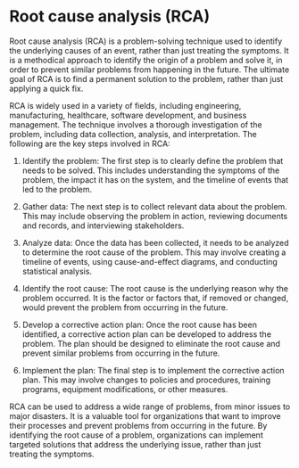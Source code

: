 # Root cause analysis (RCA)

Root cause analysis (RCA) is a problem-solving technique used to identify the underlying causes of an event, rather than just treating the symptoms. It is a methodical approach to identify the origin of a problem and solve it, in order to prevent similar problems from happening in the future. The ultimate goal of RCA is to find a permanent solution to the problem, rather than just applying a quick fix.

RCA is widely used in a variety of fields, including engineering, manufacturing, healthcare, software development, and business management. The technique involves a thorough investigation of the problem, including data collection, analysis, and interpretation. The following are the key steps involved in RCA:

1. Identify the problem: The first step is to clearly define the problem that needs to be solved. This includes understanding the symptoms of the problem, the impact it has on the system, and the timeline of events that led to the problem.

2. Gather data: The next step is to collect relevant data about the problem. This may include observing the problem in action, reviewing documents and records, and interviewing stakeholders.

3. Analyze data: Once the data has been collected, it needs to be analyzed to determine the root cause of the problem. This may involve creating a timeline of events, using cause-and-effect diagrams, and conducting statistical analysis.

4. Identify the root cause: The root cause is the underlying reason why the problem occurred. It is the factor or factors that, if removed or changed, would prevent the problem from occurring in the future.

5. Develop a corrective action plan: Once the root cause has been identified, a corrective action plan can be developed to address the problem. The plan should be designed to eliminate the root cause and prevent similar problems from occurring in the future.

6. Implement the plan: The final step is to implement the corrective action plan. This may involve changes to policies and procedures, training programs, equipment modifications, or other measures.

RCA can be used to address a wide range of problems, from minor issues to major disasters. It is a valuable tool for organizations that want to improve their processes and prevent problems from occurring in the future. By identifying the root cause of a problem, organizations can implement targeted solutions that address the underlying issue, rather than just treating the symptoms.
